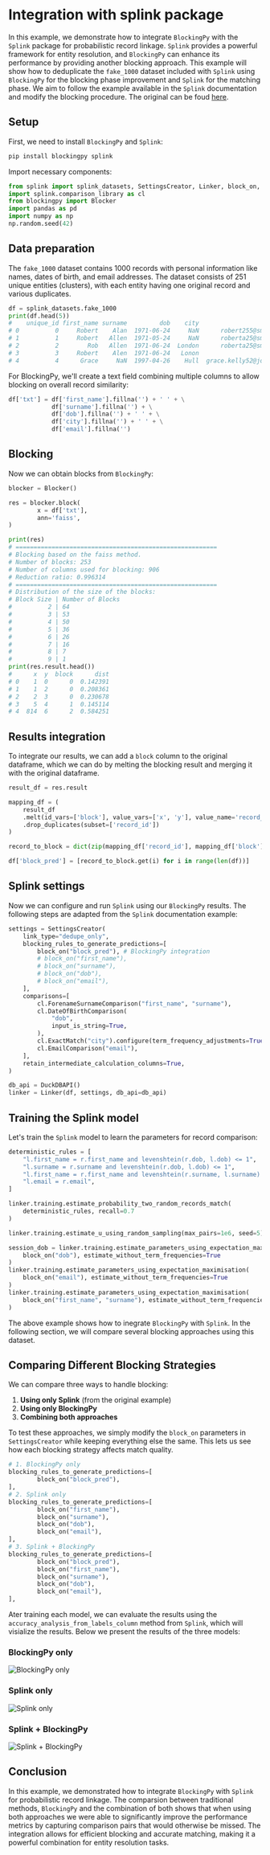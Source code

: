 # Integration with splink package

In this example, we demonstrate how to integrate `BlockingPy` with the `Splink` package for probabilistic record linkage. `Splink` provides a powerful framework for entity resolution, and `BlockingPy` can enhance its performance by providing another blocking approach.
This example will show how to deduplicate the `fake_1000` dataset included with `Splink` using `BlockingPy` for the blocking phase improvement and `Splink` for the matching phase. We aim to follow the example available in the `Splink` documentation and modify the blocking procedure. The original can be foud [here](https://moj-analytical-services.github.io/splink/demos/examples/duckdb/accuracy_analysis_from_labels_column.html).

## Setup
First, we need to install `BlockingPy` and `Splink`:

```bash
pip install blockingpy splink
```

Import necessary components:

```python
from splink import splink_datasets, SettingsCreator, Linker, block_on, DuckDBAPI
import splink.comparison_library as cl
from blockingpy import Blocker
import pandas as pd
import numpy as np
np.random.seed(42)
```

## Data preparation
The `fake_1000` dataset contains 1000 records with personal information like names, dates of birth, and email addresses. The dataset consists of 251 unique entities (clusters), with each entity having one original record and various duplicates.

```python
df = splink_datasets.fake_1000
print(df.head(5))
#    unique_id first_name surname         dob    city                    email    cluster  
# 0          0     Robert    Alan  1971-06-24     NaN      robert255@smith.net          0
# 1          1     Robert   Allen  1971-05-24     NaN      roberta25@smith.net          0
# 2          2        Rob   Allen  1971-06-24  London      roberta25@smith.net          0
# 3          3     Robert    Alen  1971-06-24   Lonon                      NaN          0
# 4          4      Grace     NaN  1997-04-26    Hull  grace.kelly52@jones.com          1
```

For BlockingPy, we'll create a text field combining multiple columns to allow blocking on overall record similarity:

```python
df['txt'] = df['first_name'].fillna('') + ' ' + \
            df['surname'].fillna('') + \
            df['dob'].fillna('') + ' ' + \
            df['city'].fillna('') + ' ' + \
            df['email'].fillna('')   
```

## Blocking

Now we can obtain blocks from `BlockingPy`:

```python
blocker = Blocker()

res = blocker.block(
        x = df['txt'],
        ann='faiss',
)

print(res)
# ========================================================
# Blocking based on the faiss method.
# Number of blocks: 253
# Number of columns used for blocking: 906
# Reduction ratio: 0.996314
# ========================================================
# Distribution of the size of the blocks:
# Block Size | Number of Blocks
#          2 | 64             
#          3 | 53             
#          4 | 50             
#          5 | 36             
#          6 | 26             
#          7 | 16             
#          8 | 7              
#          9 | 1   
print(res.result.head())
#      x  y  block      dist
# 0    1  0      0  0.142391
# 1    1  2      0  0.208361
# 2    2  3      0  0.230678
# 3    5  4      1  0.145114
# 4  814  6      2  0.584251
```

## Results integration

To integrate our results, we can add a `block` column to the original dataframe, which we can do by melting the blocking result and merging it with the original dataframe.

```python
result_df = res.result

mapping_df = (
    result_df
    .melt(id_vars=['block'], value_vars=['x', 'y'], value_name='record_id')
    .drop_duplicates(subset=['record_id'])
)

record_to_block = dict(zip(mapping_df['record_id'], mapping_df['block']))

df['block_pred'] = [record_to_block.get(i) for i in range(len(df))]
```

## Splink settings
Now we can configure and run `Splink` using our `BlockingPy` results. The following steps are adapted from the `Splink` documentation example:

```python
settings = SettingsCreator(
    link_type="dedupe_only",
    blocking_rules_to_generate_predictions=[
        block_on("block_pred"), # BlockingPy integration
        # block_on("first_name"),
        # block_on("surname"),
        # block_on("dob"),
        # block_on("email"),
    ],
    comparisons=[
        cl.ForenameSurnameComparison("first_name", "surname"),
        cl.DateOfBirthComparison(
            "dob",
            input_is_string=True,
        ),
        cl.ExactMatch("city").configure(term_frequency_adjustments=True),
        cl.EmailComparison("email"),
    ],
    retain_intermediate_calculation_columns=True,
)

db_api = DuckDBAPI()
linker = Linker(df, settings, db_api=db_api)
```
## Training the Splink model
Let's train the `Splink` model to learn the parameters for record comparison:

```python
deterministic_rules = [
    "l.first_name = r.first_name and levenshtein(r.dob, l.dob) <= 1",
    "l.surname = r.surname and levenshtein(r.dob, l.dob) <= 1",
    "l.first_name = r.first_name and levenshtein(r.surname, l.surname) <= 2",
    "l.email = r.email",
]

linker.training.estimate_probability_two_random_records_match(
    deterministic_rules, recall=0.7
)

linker.training.estimate_u_using_random_sampling(max_pairs=1e6, seed=5)

session_dob = linker.training.estimate_parameters_using_expectation_maximisation(
    block_on("dob"), estimate_without_term_frequencies=True
)
linker.training.estimate_parameters_using_expectation_maximisation(
    block_on("email"), estimate_without_term_frequencies=True
)
linker.training.estimate_parameters_using_expectation_maximisation(
    block_on("first_name", "surname"), estimate_without_term_frequencies=True
)
```
The above example shows how to inegrate `BlockingPy` with `Splink`. In the following section, we will compare several blocking approaches using this dataset.

## Comparing Different Blocking Strategies

We can compare three ways to handle blocking:

1. **Using only Splink** (from the original example)
2. **Using only BlockingPy**
3. **Combining both approaches**

To test these approaches, we simply modify the `block_on` parameters in `SettingsCreator` while keeping everything else the same. This lets us see how each blocking strategy affects match quality.

```python
# 1. BlockingPy only
blocking_rules_to_generate_predictions=[
        block_on("block_pred"),
],
# 2. Splink only
blocking_rules_to_generate_predictions=[
        block_on("first_name"),
        block_on("surname"),
        block_on("dob"),
        block_on("email"),
],
# 3. Splink + BlockingPy
blocking_rules_to_generate_predictions=[
        block_on("block_pred"),
        block_on("first_name"),
        block_on("surname"),
        block_on("dob"),
        block_on("email"),
],    
```
Ater training each model, we can evaluate the results using the `accuracy_analysis_from_labels_column` method from `Splink`, which will visialize the results. Below we present the results of the three models:

### BlockingPy only
![BlockingPy only](./blockingpy_only.svg "BlockingPy only")

### Splink only
![Splink only](./splink_only_1.svg "Splink only")

### Splink + BlockingPy
![Splink + BlockingPy](./combined_1.svg "Splink + BlockingPy")

## Conclusion

In this example, we demonstrated how to integrate `BlockingPy` with `Splink` for probabilistic record linkage. The comparsion between traditional methods, `BlockingPy` and the combination of both shows that when using both approaches we were able to significantly improve the performance metrics by capturing comparison pairs that would otherwise be missed. The integration allows for efficient blocking and accurate matching, making it a powerful combination for entity resolution tasks.

